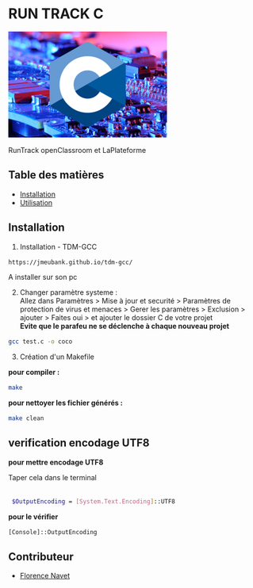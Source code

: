 # RUN TRACK C

![preview main](c_readme.png)

RunTrack openClassroom et LaPlateforme

## Table des matières

- [Installation](#installation)
- [Utilisation](#utilisation)

## Installation

1. Installation - TDM-GCC

```bash
https://jmeubank.github.io/tdm-gcc/
```

A installer sur son pc

2. Changer paramètre systeme :  
   Allez dans Paramètres > Mise à jour et securité > Paramètres de protection de virus et menaces > Gerer les paramètres > Exclusion > ajouter > Faites oui > et ajouter le dossier C de votre projet  
   **Evite que le parafeu ne se déclenche à chaque nouveau projet**

```bash
gcc test.c -o coco
```

3. Création d'un Makefile

**pour compiler :**

```bash
make
```

**pour nettoyer les fichier générés :**

```bash
make clean

```

## verification encodage UTF8

**pour mettre encodage UTF8**

Taper cela dans le terminal

```bash

 $OutputEncoding = [System.Text.Encoding]::UTF8

```

**pour le vérifier**

```bash
[Console]::OutputEncoding

```

## Contributeur

- [Florence Navet](https://github.com/florence-navet)

